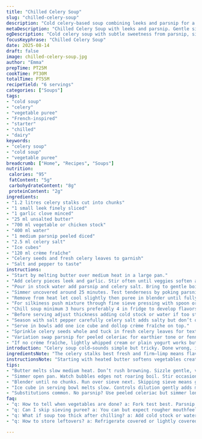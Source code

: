 ```yaml
---
title: "Chilled Celery Soup"
slug: "chilled-celery-soup"
description: "Cold celery-based soup combining leeks and parsnip for a subtle sweetness. Vegetables simmered to tender then blended into creamy puree. Served cold, garnished with tangy crème fraîche and crunchy celery leaves. Variations with chicken or mushroom broth give depth. A refreshing starter for warm days. No nuts gluten or eggs. Simple flavors with a silky texture, balancing vegetal crispness and richness from dairy. Perfect for ahead prep and easy chilling. Natural saltiness from celery salt but adjustable. Adapt easily with root vegetable swaps or herb changes."
metaDescription: "Chilled Celery Soup with leeks and parsnip. Gentle simmer, pureed silky, cooled hours. Garnish raw celery leaves, dollop crème fraîche, ice cube chill."
ogDescription: "Cold celery soup with subtle sweetness from parsnip, silky texture through sieving, balanced salt. Best chilled long, garnish fresh celery leaves and crème fraîche."
focusKeyphrase: "Chilled Celery Soup"
date: 2025-08-14
draft: false
image: chilled-celery-soup.jpg
author: "Emma"
prepTime: PT25M
cookTime: PT30M
totalTime: PT55M
recipeYield: "6 servings"
categories: ["Soups"]
tags:
- "cold soup"
- "celery"
- "vegetable puree"
- "French-inspired"
- "starter"
- "chilled"
- "dairy"
keywords:
- "celery soup"
- "cold soup"
- "vegetable puree"
breadcrumb: ["Home", "Recipes", "Soups"]
nutrition: 
 calories: "95"
 fatContent: "5g"
 carbohydrateContent: "8g"
 proteinContent: "2g"
ingredients:
- "1.2 litres celery stalks cut into chunks"
- "1 small leek finely sliced"
- "1 garlic clove minced"
- "25 ml unsalted butter"
- "700 ml vegetable or chicken stock"
- "400 ml water"
- "1 medium parsnip peeled diced"
- "2.5 ml celery salt"
- "Ice cubes"
- "120 ml crème fraîche"
- "Celery seeds and fresh celery leaves to garnish"
- "Salt and pepper to taste"
instructions:
- "Start by melting butter over medium heat in a large pan."
- "Add celery pieces leek and garlic. Stir often until veggies soften and start releasing aroma about 8–10 minutes."
- "Pour in stock water add parsnip and celery salt. Bring to gentle boil bubbles rising around edges."
- "Simmer uncovered around 25 minutes. Test tenderness by poking parsnip or celery with fork should slide without resistance."
- "Remove from heat let cool slightly then puree in blender until fully smooth no chunks left."
- "For silkiness push mixture through fine sieve pressing with spoon or spatula."
- "Chill soup minimum 3 hours preferably 4 in fridge to develop flavors and thicken slightly."
- "Before serving adjust thickness adding cold stock or water if too stiff."
- "Season with salt pepper carefully celery salt adds salty but don’t overdo."
- "Serve in bowls add one ice cube and dollop crème fraîche on top."
- "Sprinkle celery seeds whole and tuck in fresh celery leaves for texture and a little bitterness."
- "Variation swap parsnip for peeled celeriac for earthier tone or fennel bulb for aromatic twist."
- "If no crème fraîche, lightly whipped cream or plain yogurt works but keep chill for freshness."
introduction: "Celery soup cold—sounds simple but tricky. Done wrong, it’s watery or overly bitter. Learned by burning butter once then starting again with patience. Leek softens celery’s sharpness, garlic deepens base. Parsnip sweetens subtly—forgot it once, soup felt thin. Texture matters pureed but never gluey. Chill long enough so aromas marry but too cold numbs taste buds. You want balance. Cream adds silkiness but complexity not overload rich. The celery salt is magic touch careful not too much. Add ice cube for slow melting chill on tongue. Used celery leaves raw for freshness—never underestimate garnish. Your nose must catch celery aroma before serving. That’s success."
ingredientsNote: "The celery stalks best fresh and firm—limp means flavor lost. Leek you want white and pale green only, tougher greens get discarded or used in stocks. Parsnip substitutes include celeriac or fennel for nuanced flavor but adjust cooking time—celeriac denser needs longer simmer. Garlic minced fine so no harsh bites floating around. Butter for richness; swap olive oil if dairy intolerant but reduce quantity to avoid greasiness. Stock preferred homemade mild but commercial works; avoid salty concentrated ones which mask subtle celery flavor. Celery salt can be replaced with a pinch of smoked paprika or sea salt with celery seed crushed. Crème fraîche balances acidity; try Greek yogurt for lighter version but whisk gently to prevent curdling. Celery seeds add crunch and aroma—use sparingly or omit if unavailable, fresh herbs like parsley work well too. Ice cubes slow dilution better than chilling solids but avoid melted water pooling in soup too long."
instructionsNote: "Starting with heated butter softens vegetables creating base flavor; tolerate gentle sizzle but no browning. Leek and celery cook until translucence; garlic added last to prevent burning which gives bitterness. Simmer in stock and water combination controls intensity if pure stock tastes overpowering. Parsnip cooks a bit longer than celery; test by fork pressing for tender bite—not mush. Blending until completely smooth is key. Passing through sieve ensures silky texture without fibrous bits—skip if impatient but expect mouthfeel differences. Refrigerate uncovered or lightly covered for at least 3 hours; this step is crucial for melding flavors and thickening slightly. Before serving, tweak thickness and seasoning cold as flavors mute when chilled. Scoop with ice cube in bowl melts slowly releasing freshness in each spoonful. Garnish last minute adding color texture—prepare garnishes beforehand to avoid sogginess. If too thick after chilling, a splash cold broth refreshes without diluting flavor. Watch salt closely celery salt potent adding in stages. The balance between vegetal freshness and creamy richness defines success here—get those timing cues from aroma and texture, not timers."
tips:
- "Butter melts slow medium heat. Don’t rush browning. Sizzle gentle, veggies soften softness counts more than color. Leek translucent that’s good. Garlic last addition avoid biting bitterness burning. Parsnip diced same size as celery chunks keeps cook times even, test fork before proceeding."
- "Simmer open pan. Watch bubbles edges not roaring boil. Stir occasionally quiet simmer keeps aroma fresh without hardness or breakdown. Parsnip firmness guide timing. When fork presses through easily, stop cooking immediately. Longer turns mushy, ruins texture purity after blending."
- "Blender until no chunks. Run over sieve next. Skipping sieve means grit or strings. Spoon presses slow. Patience. Skipping results textural compromise. Silky means no bits. Chill uncovered or loose cover to avoid soggy condensation float on surface. Cool time critical to flavor marry and texture thicken naturally."
- "Ice cube in serving bowl melts slow. Controls dilution gently adds meltwater chill in mouth. Add crème fraîche on top not stirred in. Temperature contrast hits differently on palate. Garnish last minute celery leaves fresh, crisp, slight bitterness contrast with creamy dollop. Celery seeds optional sparing crunch not overpower."
- "Substitutions common. No parsnip? Use peeled celeriac but simmer longer tougher root. Fennel bulb switch adds aromatic layer needing less celery salt. Butter swap olive oil reduces dairy but watch slick greasy feel. Stock homemade preferred; store-bought often too salty overwhelms celery’s subtlety. Crème fraîche can be Greek yogurt whisked gently to avoid curdle but chill well before serving."
faq:
- "q: How to tell when vegetables are done? a: Fork test best. Parsnip and celery soften but still hold shape. Visual cues too—bubbles gentle edges, no aggressive boil. Aroma changes too—veggies smell sweeter and mellow without sharp raw garlic. Texture less fibrous. Timing isn’t fixed timing but sensory driven."
- "q: Can I skip sieving puree? a: You can but expect rougher mouthfeel. No sieve means strings or tiny bits remain. Pressure needed to press through sieve worth extra effort for silkiness. Some tolerate texture variation. Depends on preference. Sometimes rush forces skipping but flavor suffers."
- "q: What if soup too thick after chilling? a: Add cold stock or water incrementally. Adjust slowly. Adding warmed liquid ruins chill and texture. Taste after each addition. Celery salt potent add lightly after thinning. Over dilute ruins flavor balance. Ice cube helps melt slow dilution in bowl too."
- "q: How to store leftovers? a: Refrigerate covered or lightly covered. Avoid airtight trap moisture condensation causes surface sogginess. Can freeze but texture changes after thawing, separate freeze best. Reheat gently low heat avoid breaking dairy, skim if separation occurs. Consume within 2-3 days fridge for freshness."

---
```

